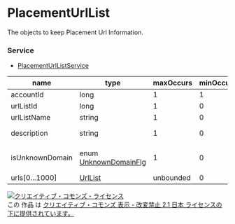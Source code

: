 # PlacementUrlList
The objects to keep Placement Url Information.
### Service
+ [PlacementUrlListService](../services/PlacementUrlListService.md)

| name | type | maxOccurs | minOccurs | response | add | set | remove | description | 
|---|---|---|---|---|---|---|---|---|
| accountId| long| 1| 1| ○| Requirement| RequirementNonUpdatable| RequirementNonUpdatable| Account ID |
| urlListId| long| 1| 0| ○| -| RequirementNonUpdatable| RequirementNonUpdatable| Url List ID |
| urlListName| string| 1| 0| ○| Requirement| OptionalUpdatable| -| Url List Name |
| description| string| 1| 0| ○| Optional| OptionalUpdatable| -| Url List Description |
| isUnknownDomain| enum <a href="./UnknownDomainFlg%20.md">UnknownDomainFlg</a>| 1| 0| ○| OptionalUpdatable| OptionalUpdatable| -| Unknown Domain  Flg default:FALSE |
| urls[0...1000]| <a href="./UrlList.md">UrlList</a>| unbounded| 0| ○| Requirement| OptionalUpdatable| -| Url List |
<a rel="license" href="http://creativecommons.org/licenses/by-nd/2.1/jp/"><img alt="クリエイティブ・コモンズ・ライセンス" style="border-width:0" src="https://i.creativecommons.org/l/by-nd/2.1/jp/88x31.png" /></a><br />この 作品 は <a rel="license" href="http://creativecommons.org/licenses/by-nd/2.1/jp/">クリエイティブ・コモンズ 表示 - 改変禁止 2.1 日本 ライセンスの下に提供されています。</a>
